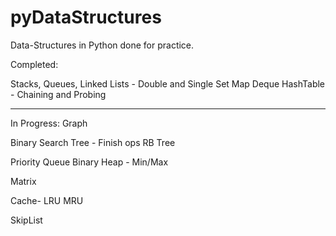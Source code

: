 # pyDataStructures
Data-Structures in Python done for practice.

Completed:

Stacks,
Queues,
Linked Lists - Double and Single
Set
Map
Deque
HashTable - Chaining and Probing

__________________________________________

In Progress: Graph

Binary Search Tree - Finish ops
RB Tree

Priority Queue
Binary Heap - Min/Max

Matrix

Cache-
LRU
MRU

SkipList



